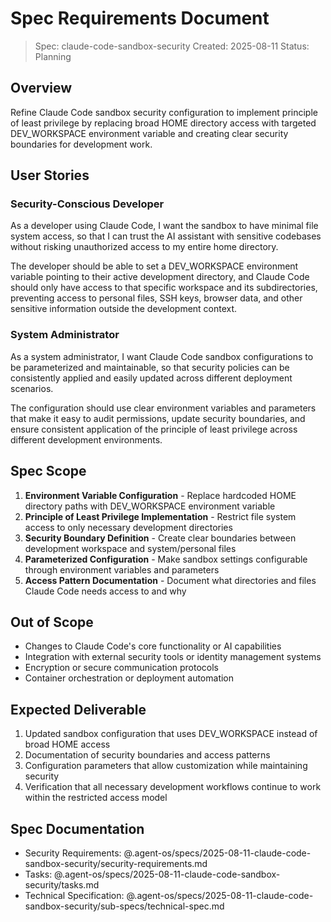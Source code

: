 # Spec Requirements Document

> Spec: claude-code-sandbox-security
> Created: 2025-08-11
> Status: Planning

## Overview

Refine Claude Code sandbox security configuration to implement principle of least privilege by replacing broad HOME directory access with targeted DEV_WORKSPACE environment variable and creating clear security boundaries for development work.

## User Stories

### Security-Conscious Developer

As a developer using Claude Code, I want the sandbox to have minimal file system access, so that I can trust the AI assistant with sensitive codebases without risking unauthorized access to my entire home directory.

The developer should be able to set a DEV_WORKSPACE environment variable pointing to their active development directory, and Claude Code should only have access to that specific workspace and its subdirectories, preventing access to personal files, SSH keys, browser data, and other sensitive information outside the development context.

### System Administrator

As a system administrator, I want Claude Code sandbox configurations to be parameterized and maintainable, so that security policies can be consistently applied and easily updated across different deployment scenarios.

The configuration should use clear environment variables and parameters that make it easy to audit permissions, update security boundaries, and ensure consistent application of the principle of least privilege across different development environments.

## Spec Scope

1. **Environment Variable Configuration** - Replace hardcoded HOME directory paths with DEV_WORKSPACE environment variable
2. **Principle of Least Privilege Implementation** - Restrict file system access to only necessary development directories
3. **Security Boundary Definition** - Create clear boundaries between development workspace and system/personal files
4. **Parameterized Configuration** - Make sandbox settings configurable through environment variables and parameters
5. **Access Pattern Documentation** - Document what directories and files Claude Code needs access to and why

## Out of Scope

- Changes to Claude Code's core functionality or AI capabilities
- Integration with external security tools or identity management systems
- Encryption or secure communication protocols
- Container orchestration or deployment automation

## Expected Deliverable

1. Updated sandbox configuration that uses DEV_WORKSPACE instead of broad HOME access
2. Documentation of security boundaries and access patterns
3. Configuration parameters that allow customization while maintaining security
4. Verification that all necessary development workflows continue to work within the restricted access model

## Spec Documentation

- Security Requirements: @.agent-os/specs/2025-08-11-claude-code-sandbox-security/security-requirements.md
- Tasks: @.agent-os/specs/2025-08-11-claude-code-sandbox-security/tasks.md
- Technical Specification: @.agent-os/specs/2025-08-11-claude-code-sandbox-security/sub-specs/technical-spec.md